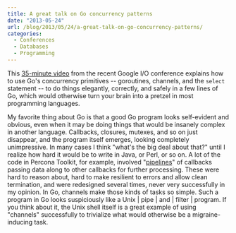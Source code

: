 ```yaml
---
title: A great talk on Go concurrency patterns
date: "2013-05-24"
url: /blog/2013/05/24/a-great-talk-on-go-concurrency-patterns/
categories:
  - Conferences
  - Databases
  - Programming
---
```

This [35-minute video][1] from the recent Google I/O conference explains how to use Go's concurrency primitives -- goroutines, channels, and the `select` statement -- to do things elegantly, correctly, and safely in a few lines of Go, which would otherwise turn your brain into a pretzel in most programming languages.

My favorite thing about Go is that a good Go program looks self-evident and obvious, even when it may be doing things that would be insanely complex in another language. Callbacks, closures, mutexes, and so on just disappear, and the program itself emerges, looking completely unimpressive. In many cases I think "what's the big deal about that?" until I realize how hard it would be to write in Java, or Perl, or so on. A lot of the code in Percona Toolkit, for example, involved "[pipelines][2]" of callbacks passing data along to other callbacks for further processing. These were hard to reason about, hard to make resilient to errors and allow clean termination, and were redesigned several times, never very successfully in my opinion. In Go, channels make those kinds of tasks so simple. Such a program in Go looks suspiciously like a Unix | pipe | and | filter | program. If you think about it, the Unix shell itself is a great example of using "channels" successfully to trivialize what would otherwise be a migraine-inducing task.

 [1]: https://developers.google.com/events/io/sessions/332768653
 [2]: http://bazaar.launchpad.net/~percona-toolkit-dev/percona-toolkit/2.1/view/head:/bin/pt-query-digest#L11835
